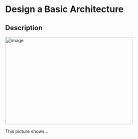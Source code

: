 <h1>Design a Basic Architecture</h1>



<h2>Description</h2>

<img width="407" height="278" alt="image" src="https://github.com/user-attachments/assets/ac3d2551-5a5f-4e61-92c7-7173a8e2111d" />

This picture shows...

<br />
